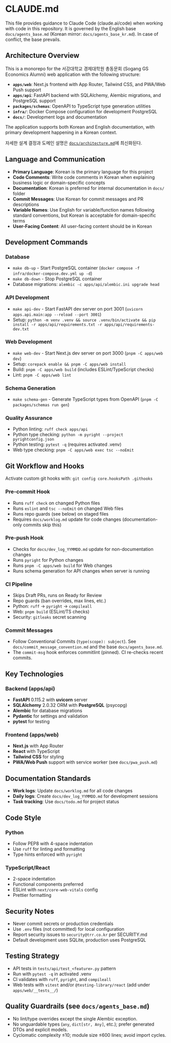 # CLAUDE.md

This file provides guidance to Claude Code (claude.ai/code) when working with code in this repository. It is governed by the English base `docs/agents_base.md` (Korean mirror: `docs/agents_base_kr.md`). In case of conflict, the base prevails.

## Architecture Overview

This is a monorepo for the 서강대학교 경제대학원 총동문회 (Sogang GS Economics Alumni) web application with the following structure:

- **`apps/web`**: Next.js frontend with App Router, Tailwind CSS, and PWA/Web Push support
- **`apps/api`**: FastAPI backend with SQLAlchemy, Alembic migrations, and PostgreSQL support
- **`packages/schemas`**: OpenAPI to TypeScript type generation utilities
- **`infra/`**: Docker Compose configuration for development PostgreSQL
- **`docs/`**: Development logs and documentation

The application supports both Korean and English documentation, with primary development happening in a Korean context.

자세한 설계 결정과 도메인 설명은 [`docs/architecture.md`](docs/architecture.md)에 최신화된다.

## Language and Communication

- **Primary Language**: Korean is the primary language for this project
- **Code Comments**: Write code comments in Korean when explaining business logic or domain-specific concepts
- **Documentation**: Korean is preferred for internal documentation in `docs/` folder
- **Commit Messages**: Use Korean for commit messages and PR descriptions
- **Variable Names**: Use English for variable/function names following standard conventions, but Korean is acceptable for domain-specific terms
- **User-Facing Content**: All user-facing content should be in Korean

## Development Commands

### Database
- `make db-up` - Start PostgreSQL container (`docker compose -f infra/docker-compose.dev.yml up -d`)
- `make db-down` - Stop PostgreSQL container
- Database migrations: `alembic -c apps/api/alembic.ini upgrade head`

### API Development
- `make api-dev` - Start FastAPI dev server on port 3001 (`uvicorn apps.api.main:app --reload --port 3001`)
- Setup: `python -m venv .venv && source .venv/bin/activate && pip install -r apps/api/requirements.txt -r apps/api/requirements-dev.txt`

### Web Development
- `make web-dev` - Start Next.js dev server on port 3000 (`pnpm -C apps/web dev`)
- Setup: `corepack enable && pnpm -C apps/web install`
- Build: `pnpm -C apps/web build` (includes ESLint/TypeScript checks)
- Lint: `pnpm -C apps/web lint`

### Schema Generation
- `make schema-gen` - Generate TypeScript types from OpenAPI (`pnpm -C packages/schemas run gen`)

### Quality Assurance
- Python linting: `ruff check apps/api`
- Python type checking: `python -m pyright --project pyrightconfig.json`
- Python testing: `pytest -q` (requires activated .venv)
- Web type checking: `pnpm -C apps/web exec tsc --noEmit`

## Git Workflow and Hooks

Activate custom git hooks with: `git config core.hooksPath .githooks`

### Pre-commit Hook
- Runs `ruff check` on changed Python files
- Runs `eslint` and `tsc --noEmit` on changed Web files
- Runs repo guards (see below) on staged files
- Requires `docs/worklog.md` update for code changes (documentation-only commits skip this)

### Pre-push Hook
- Checks for `docs/dev_log_YYMMDD.md` update for non-documentation changes
- Runs `pyright` for Python changes
- Runs `pnpm -C apps/web build` for Web changes
- Runs schema generation for API changes when server is running

### CI Pipeline
- Skips Draft PRs, runs on Ready for Review
- Repo guards (ban overrides, max lines, etc.)
- Python: `ruff` → `pyright` → `compileall`
- Web: `pnpm build` (ESLint/TS checks)
- Security: `gitleaks` secret scanning

### Commit Messages
- Follow Conventional Commits (`type(scope): subject`). See `docs/commit_message_convention.md` and the base `docs/agents_base.md`.
- The `commit-msg` hook enforces commitlint (pinned). CI re-checks recent commits.

## Key Technologies

### Backend (apps/api)
- **FastAPI** 0.115.2 with **uvicorn** server
- **SQLAlchemy** 2.0.32 ORM with **PostgreSQL** (psycopg)
- **Alembic** for database migrations
- **Pydantic** for settings and validation
- **pytest** for testing

### Frontend (apps/web)
- **Next.js** with App Router
- **React** with TypeScript
- **Tailwind CSS** for styling
- **PWA/Web Push** support with service worker (see `docs/pwa_push.md`)

## Documentation Standards

- **Work logs**: Update `docs/worklog.md` for all code changes
- **Daily logs**: Create `docs/dev_log_YYMMDD.md` for development sessions
- **Task tracking**: Use `docs/todo.md` for project status

## Code Style

### Python
- Follow PEP8 with 4-space indentation
- Use `ruff` for linting and formatting
- Type hints enforced with `pyright`

### TypeScript/React
- 2-space indentation
- Functional components preferred
- ESLint with `next/core-web-vitals` config
- Prettier formatting

## Security Notes

- Never commit secrets or production credentials
- Use `.env` files (not committed) for local configuration
- Report security issues to `security@trr.co.kr` per SECURITY.md
- Default development uses SQLite, production uses PostgreSQL

## Testing Strategy

- API tests in `tests/api/test_<feature>.py` pattern
- Run with `pytest -q` in activated .venv
- CI validates with `ruff`, `pyright`, and `compileall`
- Web tests with `vitest` and/or `@testing-library/react` (add under `apps/web/__tests__/`)

## Quality Guardrails (see `docs/agents_base.md`)
- No lint/type overrides except the single Alembic exception.
- No unguardable types (`any`, `dict[str, Any]`, etc.); prefer generated DTOs and explicit models.
- Cyclomatic complexity ≤10; module size ≤600 lines; avoid import cycles.
